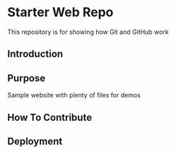 # Starter Web Repo

This repository is for showing how Git and GitHub work

## Introduction
## Purpose

Sample website with plenty of files for demos
## How To Contribute
## Deployment

